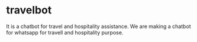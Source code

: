 # travelbot
It is a chatbot for travel and hospitality assistance.
We are making a chatbot for whatsapp for travell and hospitality purpose.
